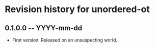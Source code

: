 # Revision history for unordered-ot

## 0.1.0.0 -- YYYY-mm-dd

* First version. Released on an unsuspecting world.
